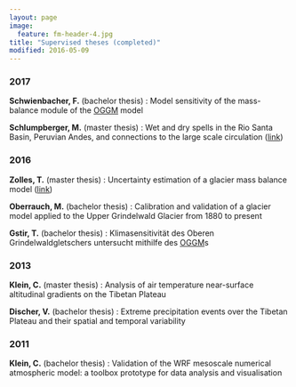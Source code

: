 ```yaml
---
layout: page
image:
  feature: fm-header-4.jpg
title: "Supervised theses (completed)"
modified: 2016-05-09
---
```


### 2017

**Schwienbacher, F.** (bachelor thesis)
: Model sensitivity of the mass-balance module of the [OGGM](http://oggm.org/) model

**Schlumpberger, M.** (master thesis)
: Wet and dry spells in the Rio Santa Basin, Peruvian Andes, and connections to the large scale circulation ([link](http://diglib.uibk.ac.at/ulbtirolhs/content/titleinfo/2115159))


### 2016

**Zolles, T.** (master thesis)
: Uncertainty estimation of a glacier mass balance model ([link](http://diglib.uibk.ac.at/ulbtirolhs/content/titleinfo/1651787))

**Oberrauch, M.** (bachelor thesis)
: Calibration and validation of a glacier model applied to the Upper Grindelwald Glacier from 1880 to present

**Gstir, T.**  (bachelor thesis)
: Klimasensitivität des Oberen Grindelwaldgletschers untersucht mithilfe des [OGGM](http://oggm.org/)s


### 2013

**Klein, C.** (master thesis)
: Analysis of air temperature near-surface altitudinal gradients on the Tibetan Plateau

**Discher, V.** (bachelor thesis)
: Extreme precipitation events over the Tibetan Plateau and their spatial and temporal variability


### 2011

**Klein, C.** (bachelor thesis)
: Validation of the WRF mesoscale numerical atmospheric model: a toolbox prototype for data analysis and visualisation
